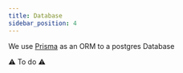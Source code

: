 ```yaml
---
title: Database
sidebar_position: 4
---
```


We use [Prisma](https://www.prisma.io/docs/getting-started) as an ORM to a postgres Database

⚠️ To do ⚠️
